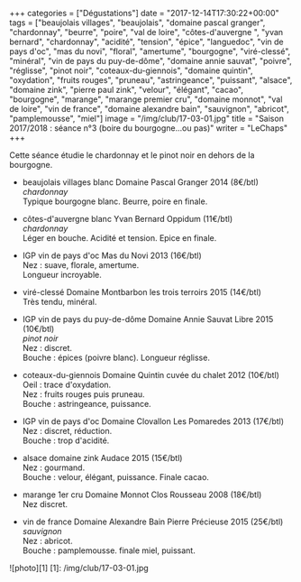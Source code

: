 +++
categories = ["Dégustations"]
date = "2017-12-14T17:30:22+00:00"
tags = ["beaujolais villages", "beaujolais", "domaine pascal granger", "chardonnay", "beurre", "poire", "val de loire", "côtes-d'auvergne ", "yvan bernard", "chardonnay", "acidité", "tension", "épice", "languedoc", "vin de pays d'oc", "mas du novi", "floral", "amertume", "bourgogne", "viré-clessé", "minéral", "vin de pays du puy-de-dôme", "domaine annie sauvat", "poivre", "réglisse", "pinot noir", "coteaux-du-giennois", "domaine quintin", "oxydation", "fruits rouges", "pruneau", "astringeance", "puissant", "alsace", "domaine zink", "pierre paul zink", "velour", "élégant", "cacao", "bourgogne", "marange", "marange premier cru", "domaine monnot", "val de loire", "vin de france", "domaine alexandre bain", "sauvignon", "abricot", "pamplemousse", "miel"]
image = "/img/club/17-03-01.jpg"
title = "Saison 2017/2018 : séance n°3 (boire du bourgogne...ou pas)"
writer = "LeChaps"
+++

Cette séance étudie le chardonnay et le pinot noir en dehors de la bourgogne.

* beaujolais villages blanc Domaine Pascal Granger 2014 (8€/btl)  
_chardonnay_  
Typique bourgogne blanc. Beurre, poire en finale.

* côtes-d'auvergne blanc Yvan Bernard Oppidum (11€/btl)  
_chardonnay_  
Léger en bouche. Acidité et tension. Epice en finale.

* IGP vin de pays d'oc Mas du Novi 2013 (16€/btl) <i class="fa fa-plus-circle"></i>  
Nez : suave, florale, amertume.  
Longueur incroyable.

* viré-clessé Domaine Montbarbon les trois terroirs 2015 (14€/btl)  
Très tendu, minéral.

* IGP vin de pays du puy-de-dôme Domaine Annie Sauvat Libre 2015 (10€/btl) <i class="fa fa-plus-circle"></i>  
_pinot noir_  
Nez : discret.  
Bouche : épices (poivre blanc). Longueur réglisse.

* coteaux-du-giennois Domaine Quintin cuvée du chalet 2012 (10€/btl)  
Oeil : trace d'oxydation.  
Nez : fruits rouges puis pruneau.  
Bouche : astringeance, puissance.

* IGP vin de pays d'oc Domaine Clovallon Les Pomaredes 2013 (17€/btl)  
Nez : discret, réduction.  
Bouche : trop d'acidité.

* alsace domaine zink Audace 2015 (15€/btl) <i class="fa fa-plus-circle"></i> <i class="fa fa-plus-circle"></i>  
Nez : gourmand.  
Bouche : velour, élégant, puissance. Finale cacao.

* marange 1er cru Domaine Monnot Clos Rousseau 2008 (18€/btl)  
Nez discret.

* vin de france Domaine Alexandre Bain Pierre Précieuse 2015 (25€/btl)  
_sauvignon_  
Nez : abricot.  
Bouche : pamplemousse. finale miel, puissant.

![photo][1]
[1]: /img/club/17-03-01.jpg

